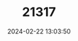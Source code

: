 ---
title: "21317"
category: "Tadarida lobata"
draft: false
date: 2024-02-22 13:03:50
languages:
  English: ["Kenyan Big-eared Free-tailed Bat"]
---